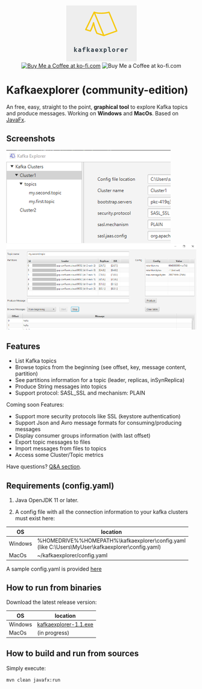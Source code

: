 
<p align="center">
<img src="img/ke-logo-font-15.png" >
<br />
<a href='https://ko-fi.com/B0B132J1L' target='_blank'><img height="28px" style='border:0px;height:28px;' src='https://cdn.ko-fi.com/cdn/kofi3.png?v=2' border='0' alt='Buy Me a Coffee at ko-fi.com' /></a>
<img style='border:0px;height:28px;' src='https://github.com/stephaneuh/kafkaexplorer/workflows/Maven%20Build/badge.svg?branch=develop' border='0' alt='Buy Me a Coffee at ko-fi.com' />
</p>


# Kafkaexplorer (community-edition) 

An free, easy, straight to the point, **graphical tool** to explore Kafka topics and produce messages.
Working on **Windows** and **MacOs**. Based on [JavaFx](https://en.wikipedia.org/wiki/JavaFX).

## Screenshots 

![Alt text](img/kt_01.png "Main") ![Alt text](img/browser.PNG "Browser")

## Features

- List Kafka topics
- Browse topics from the beginning (see offset, key, message content, partition)
- See partitions information for a topic (leader, replicas, inSynReplica)
- Produce String messages into topics
- Support protocol: SASL_SSL and mechanism: PLAIN

Coming soon Features:
- Support more security protocols like SSL (keystore authentication)
- Support Json and Avro message formats for consuming/producing messages
- Display consumer groups information (with last offset)
- Export topic messages to files
- Import messages from files to topics
- Access some Cluster/Topic metrics

Have questions? [Q&A section](https://github.com/stephaneuh/kafkaexplorer/discussions/categories/q-a).

## Requirements (config.yaml)

1. Java OpenJDK 11 or later.

2. A config file with all the connection information to your kafka clusters must exist here:

| OS  | location  |
| --- | --- |
|Windows|%HOMEDRIVE%%HOMEPATH%\kafkaexplorer\config.yaml <br>(like C:\Users\MyUser\kafkaexplorer\config.yaml)| 
|MacOs|~/kafkaexplorer/config.yaml|

A sample config.yaml is provided [here](/config/config.yaml)

## How to run from binaries

Download the latest release version:

| OS  | location  |
| --- | --- |
|Windows|[kafkaexplorer-1.1.exe](/releases/kafkaexplorer-1.1.exe)| 
|MacOs|(in progress)|

## How to build and run from sources

Simply execute:
```
mvn clean javafx:run
```
